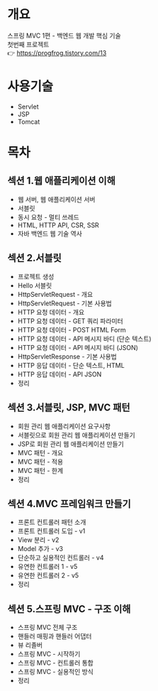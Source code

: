 # 개요
스프링 MVC 1편 - 백엔드 웹 개발 핵심 기술  
첫번째 프로젝트  
👉 https://progfrog.tistory.com/13

# 사용기술
- Servlet
- JSP
- Tomcat

# 목차
## 섹션 1.웹 애플리케이션 이해
- 웹 서버, 웹 애플리케이션 서버
- 서블릿
- 동시 요청 - 멀티 쓰레드
- HTML, HTTP API, CSR, SSR
- 자바 백엔드 웹 기술 역사

## 섹션 2.서블릿
- 프로젝트 생성
- Hello 서블릿
- HttpServletRequest - 개요
- HttpServletRequest - 기본 사용법
- HTTP 요청 데이터 - 개요
- HTTP 요청 데이터 - GET 쿼리 파라미터
- HTTP 요청 데이터 - POST HTML Form
- HTTP 요청 데이터 - API 메시지 바디 (단순 텍스트)
- HTTP 요청 데이터 - API 메시지 바디 (JSON)
- HttpServletResponse - 기본 사용법
- HTTP 응답 데이터 - 단순 텍스트, HTML
- HTTP 응답 데이터 - API JSON
- 정리

## 섹션 3.서블릿, JSP, MVC 패턴
- 회원 관리 웹 애플리케이션 요구사항
- 서블릿으로 회원 관리 웹 애플리케이션 만들기
- JSP로 회원 관리 웹 애플리케이션 만들기
- MVC 패턴 - 개요
- MVC 패턴 - 적용
- MVC 패턴 - 한계
- 정리

## 섹션 4.MVC 프레임워크 만들기
- 프론트 컨트롤러 패턴 소개
- 프론트 컨트롤러 도입 - v1
- View 분리 - v2
- Model 추가 - v3
- 단순하고 실용적인 컨트롤러 - v4
- 유연한 컨트롤러 1 - v5
- 유연한 컨트롤러 2 - v5
- 정리

## 섹션 5.스프링 MVC - 구조 이해
- 스프링 MVC 전체 구조
- 핸들러 매핑과 핸들러 어댑터
- 뷰 리졸버
- 스프링 MVC - 시작하기
- 스프링 MVC - 컨트롤러 통합
- 스프링 MVC - 실용적인 방식
- 정리
